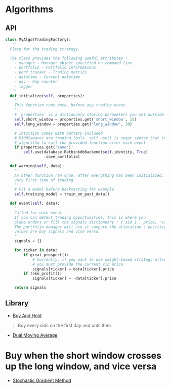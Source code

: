 Algorithms
==========

API
---

```python
class MyAlgo(TradingFactory):
  '''
  Place for the trading strategy.

  The class provides the following useful attributes :
    - manager - Manager object specified on command line
    - portfolio - Portfolio informations
    - perf_tracker - Trading metrics
    - datetime - Current datetime
    - day - Day counter
    - logger
  '''
  def initialize(self, properties):
    '''
    This function runs once, before any trading event.
    '''
    # `properties` is a dictionnary storing parameters you set outside.
    self.short_window = properties.get('short_window', 15)
    self.long_window = properties.get('long_window', 30)

    # Intuition comes with battery included
    # Middlewares are trading tools. self.use() is sugar syntax that tells the
    # algorithm to call the provided function after each event
    if properties.get('save'):
        self.use(database.RethinkdbBackend(self.identity, True)
                 .save_portfolio)

  def warming(self, data):
    '''
    An other function ran once, after everything has been initialized, the
    very first time of trading
    '''
    # Fit a model before backtesting for example
    self.training_model = train_on_past_data()

  def event(self, data):
    '''
    Called for each event.
    If you can detect trading opportunities, this is where you
    place orders or fill the signals dictionnary : {'sid 1': price, 'sid 2': -price}
    The portfolio manager will use it compute the allocation : positive
    values are buy signals and vice versa.
    '''
    signals = {}

    for ticker in data:
        if great_prospect():
            # Currently, if you want to use weight-based strategy allocation,
            # you must provide the current sid price
            signals[ticker] = data[ticker].price
        if take_profit():
            signals[ticker] = -data[ticker].price

    return signals
```


Library
-------

* [Buy And Hold](https://github.com/hackliff/insights/blob/master/insights/algorithms/buyandhold.py)
> Buy every sids on the first day and until then

* [Dual Moving Average](https://github.com/hackliff/insights/blob/master/insights/algorithms/movingaverage.py)
# Buy when the short window crosses up the long window, and vice versa

* [Stochastic Gradient Method](https://github.com/hackliff/insights/blob/master/insights/algorithms/gradient.py)
